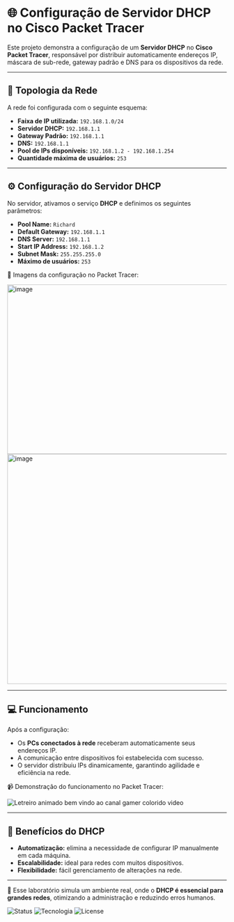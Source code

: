 # 🌐 Configuração de Servidor DHCP no Cisco Packet Tracer  

Este projeto demonstra a configuração de um **Servidor DHCP** no **Cisco Packet Tracer**, responsável por distribuir automaticamente endereços IP, máscara de sub-rede, gateway padrão e DNS para os dispositivos da rede.  

---

## 📌 Topologia da Rede
A rede foi configurada com o seguinte esquema:  

- **Faixa de IP utilizada:** `192.168.1.0/24`  
- **Servidor DHCP:** `192.168.1.1`  
- **Gateway Padrão:** `192.168.1.1`  
- **DNS:** `192.168.1.1`  
- **Pool de IPs disponíveis:** `192.168.1.2 - 192.168.1.254`  
- **Quantidade máxima de usuários:** `253`  

---

## ⚙️ Configuração do Servidor DHCP
No servidor, ativamos o serviço **DHCP** e definimos os seguintes parâmetros:  

- **Pool Name:** `Richard`  
- **Default Gateway:** `192.168.1.1`  
- **DNS Server:** `192.168.1.1`  
- **Start IP Address:** `192.168.1.2`  
- **Subnet Mask:** `255.255.255.0`  
- **Máximo de usuários:** `253`  

📸 Imagens da configuração no Packet Tracer:  

<img width="507" height="389" alt="image" src="https://github.com/user-attachments/assets/303e70af-667b-4150-a35e-f098de5bf155" />

<img width="614" height="528" alt="image" src="https://github.com/user-attachments/assets/11dc2d69-87ee-4bd1-a83d-b8e7add2f22a" />


---

## 💻 Funcionamento
Após a configuração:  

- Os **PCs conectados à rede** receberam automaticamente seus endereços IP.  
- A comunicação entre dispositivos foi estabelecida com sucesso.  
- O servidor distribuiu IPs dinamicamente, garantindo agilidade e eficiência na rede.  

📹 Demonstração do funcionamento no Packet Tracer:  

![Letreiro animado bem vindo ao canal gamer colorido video](https://github.com/user-attachments/assets/5f654e06-9c62-435e-9967-3eb9e78eb6bd)


---

## 🚀 Benefícios do DHCP
- **Automatização:** elimina a necessidade de configurar IP manualmente em cada máquina.  
- **Escalabilidade:** ideal para redes com muitos dispositivos.  
- **Flexibilidade:** fácil gerenciamento de alterações na rede.  

---

🔹 Esse laboratório simula um ambiente real, onde o **DHCP é essencial para grandes redes**, otimizando a administração e reduzindo erros humanos.  

![Status](https://img.shields.io/badge/Status-Em%20Desenvolvimento-blue)
![Tecnologia](https://img.shields.io/badge/Tecnologia-Cisco%20Packet%20Tracer-orange)
![License](https://img.shields.io/badge/License-MIT-green)
